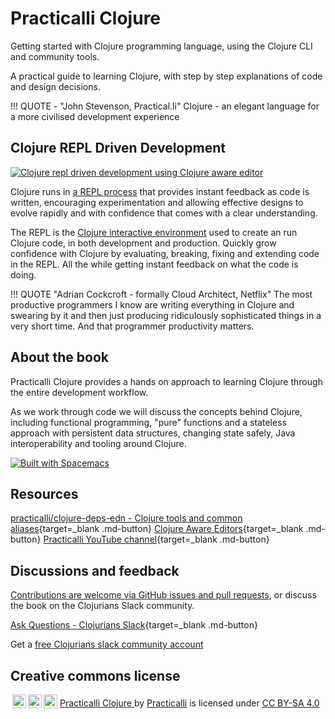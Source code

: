 # Practicalli Clojure

Getting started with Clojure programming language, using the Clojure CLI and community tools.

A practical guide to learning Clojure, with step by step explanations of code and design decisions.

!!! QUOTE - "John Stevenson, Practical.li"
    Clojure - an elegant language for a more civilised development experience


## Clojure REPL Driven Development

[![Clojure repl driven development using Clojure aware editor](https://raw.githubusercontent.com/practicalli/graphic-design/live/clojure/clojure-repl-driven-development-lifecycle-concept.png)](https://raw.githubusercontent.com/practicalli/graphic-design/live/clojure/clojure-repl-driven-development-lifecycle-concept.png)

Clojure runs in [a REPL process](repl-driven-development.md) that provides instant feedback as code is written, encouraging experimentation and allowing effective designs to evolve rapidly and with confidence that comes with a clear understanding.

The REPL is the [Clojure interactive environment](repl-driven-development.md) used to create an run Clojure code, in both development and production.  Quickly grow confidence with Clojure by evaluating, breaking, fixing and extending code in the REPL.  All the while getting instant feedback on what the code is doing.


!!! QUOTE "Adrian Cockcroft - formally Cloud Architect, Netflix"
    The most productive programmers I know are writing everything in Clojure and swearing by it and then just producing ridiculously sophisticated things in a very short time. And that programmer productivity matters.


## About the book

Practicalli Clojure provides a hands on approach to learning Clojure through the entire development workflow.

As we work through code we will discuss the concepts behind Clojure, including functional programming, "pure" functions and a stateless approach with persistent data structures, changing state safely, Java interoperability and tooling around Clojure.

[![Built with Spacemacs](https://cdn.rawgit.com/syl20bnr/spacemacs/442d025779da2f62fc86c2082703697714db6514/assets/spacemacs-badge.svg)](https://practicalli.github.io/spacemacs/)


## Resources

[practicalli/clojure-deps-edn - Clojure tools and common aliases](https://github.com/practicalli/clojure-deps-edn){target=_blank .md-button}
[Clojure Aware Editors](https://practical.li/clojure/clojure-editors){target=_blank .md-button}
[Practicalli YouTube channel](https://youtube.co/practicalli){target=_blank .md-button}


## Discussions and feedback

[Contributions are welcome via GitHub issues and pull requests](contributing.md), or discuss the book on the Clojurians Slack community.

[Ask Questions - Clojurians Slack](https://clojurians.slack.com/messages/practicalli){target=_blank .md-button}

Get a [free Clojurians slack community account](https://clojurians.net/)


## Creative commons license

<p xmlns:cc="http://creativecommons.org/ns#" xmlns:dct="http://purl.org/dc/terms/">
<a href="http://creativecommons.org/licenses/by-sa/4.0/?ref=chooser-v1" target="_blank" rel="license noopener noreferrer" style="display:inline-block;">
<img style="height:22px!important;margin-left:3px;vertical-align:text-bottom;" src="https://mirrors.creativecommons.org/presskit/icons/sa.svg?ref=chooser-v1"><img style="height:22px!important;margin-left:3px;vertical-align:text-bottom;" src="https://mirrors.creativecommons.org/presskit/icons/cc.svg?ref=chooser-v1"><img style="height:22px!important;margin-left:3px;vertical-align:text-bottom;" src="https://mirrors.creativecommons.org/presskit/icons/by.svg?ref=chooser-v1"></a>
 <a property="dct:title" rel="cc:attributionURL" href="https://github.com/practicalli/clojure">Practicalli Clojure </a> by <a rel="cc:attributionURL dct:creator" property="cc:attributionName" href="https://practical.li">Practicalli</a> is licensed under <a href="http://creativecommons.org/licenses/by-sa/4.0/?ref=chooser-v1" target="_blank" rel="license noopener noreferrer" style="display:inline-block;">CC BY-SA 4.0 </a></p>
